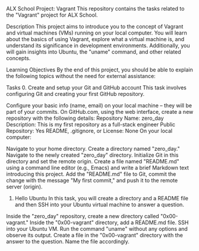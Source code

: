 ALX School Project: Vagrant
This repository contains the tasks related to the "Vagrant" project for ALX School.

Description
This project aims to introduce you to the concept of Vagrant and virtual machines (VMs) running on your local computer. You will learn about the basics of using Vagrant, explore what a virtual machine is, and understand its significance in development environments. Additionally, you will gain insights into Ubuntu, the "uname" command, and other related concepts.

Learning Objectives
By the end of this project, you should be able to explain the following topics without the need for external assistance:


Tasks
0. Create and setup your Git and GitHub account
This task involves configuring Git and creating your first GitHub repository.

Configure your basic info (name, email) on your local machine – they will be part of your commits.
On GitHub.com, using the web interface, create a new repository with the following details:
Repository Name: zero_day
Description: This is my first repository as a full-stack engineer
Public Repository: Yes
README, .gitignore, or License: None
On your local computer:

Navigate to your home directory.
Create a directory named "zero_day."
Navigate to the newly created "zero_day" directory.
Initialize Git in this directory and set the remote origin.
Create a file named "README.md" using a command line editor (e.g., Emacs) and write a brief Markdown text introducing this project.
Add the "README.md" file to Git, commit the change with the message "My first commit," and push it to the remote server (origin).
1. Hello Ubuntu
In this task, you will create a directory and a README file and then SSH into your Ubuntu virtual machine to answer a question.

Inside the "zero_day" repository, create a new directory called "0x00-vagrant."
Inside the "0x00-vagrant" directory, add a README.md file.
SSH into your Ubuntu VM.
Run the command "uname" without any options and observe its output.
Create a file in the "0x00-vagrant" directory with the answer to the question. Name the file accordingly.







